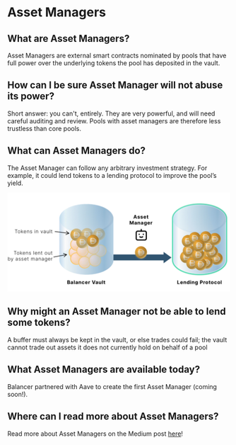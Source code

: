 # Asset Managers

## What are Asset Managers?

Asset Managers are external smart contracts nominated by pools that have full power over the underlying tokens the pool has deposited in the vault.

## How can I be sure Asset Manager will not abuse its power?

Short answer: you can't, entirely. They are very powerful, and will need careful auditing and review. Pools with asset managers are therefore less trustless than core pools.

## What can Asset Managers do?

The Asset Manager can follow any arbitrary investment strategy. For example, it could lend tokens to a lending protocol to improve the pool’s yield.

![](../../.gitbook/assets/image%20%286%29.png)

## Why might an Asset Manager not be able to lend some tokens?

A buffer must always be kept in the vault, or else trades could fail; the vault cannot trade out assets it does not currently hold on behalf of a pool

## What Asset Managers are available today?

Balancer partnered with Aave to create the first Asset Manager \(coming soon!\).

## Where can I read more about Asset Managers?

Read more about Asset Managers on the Medium post [here](https://medium.com/balancer-protocol/balancer-partners-with-aave-to-build-the-first-v2-asset-manager-d9c173330151)!

